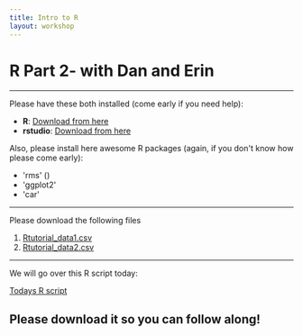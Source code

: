 ```yaml
---
title: Intro to R
layout: workshop
---
```


# R Part 2- with Dan and Erin

--------

Please have these both installed (come early if you need help):

- **R**: [Download from here](https://cran.r-project.org/)
- **rstudio**: [Download from here](https://www.rstudio.com/products/RStudio/#Desktop)

Also, please install here awesome R packages (again, if you don't know how please come early):

+ 'rms' ()
+ 'ggplot2'
+ 'car'

--------
Please download the following files


1. [Rtutorial_data1.csv](/lrn2compute/workshops/data/Rtutorial_data1.csv)
2. [Rtutorial_data2.csv](/lrn2compute/workshops/data/Rtutorial_data2.csv)


---------
We will go over this R script today:

[Todays R script](/compucool/workshops/data/R_tutorial_part2.R)

Please download it so you can follow along!
---

